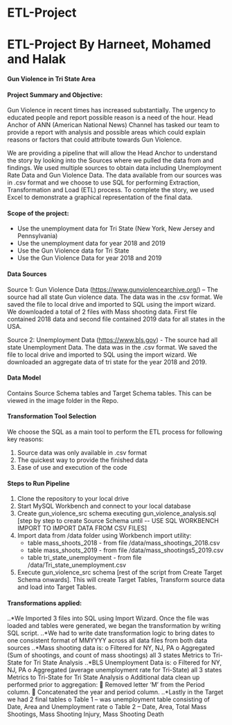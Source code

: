 # ETL-Project
# ETL-Project By Harneet, Mohamed and Halak

#### Gun Violence in Tri State Area

#### Project Summary and Objective:
Gun Violence in recent times has increased substantially. The urgency to educated people and report possible reason is a need of the hour. Head Anchor of ANN (American National News) Channel has tasked our team to provide a report with analysis and possible areas which could explain reasons or factors that could attribute towards Gun Violence.

We are providing a pipeline that will allow the Head Anchor to understand the story by looking into the Sources where we pulled the data from and findings. We used multiple sources to obtain data including Unemployment Rate Data and Gun Violence Data. The data available from our sources was in .csv format and we choose to use SQL for performing Extraction, Transformation and Load (ETL) process. To complete the story, we used Excel to demonstrate a graphical representation of the final data.


#### Scope of the project:
- Use the unemployment data for Tri State (New York, New Jersey and Pennsylvania)
- Use the unemployment data for year 2018 and 2019
- Use the Gun Violence data for Tri State
- Use the Gun Violence Data for year 2018 and 2019


#### Data Sources
Source 1: Gun Violence Data (https://www.gunviolencearchive.org/) – The source had all state Gun violence data. The data was in the .csv format. We saved the file to local drive and imported to SQL using the import wizard. We downloaded a total of 2 files with Mass shooting data. First file contained 2018 data and second file contained 2019 data for all states in the USA.

Source 2: Unemployment Data (https://www.bls.gov) - The source had all state Unemployment Data. The data was in the .csv format. We saved the file to local drive and imported to SQL using the import wizard. We downloaded an aggregate data of tri state for the year 2018 and 2019.


#### Data Model
Contains Source Schema tables and Target Schema tables. This can be viewed in the image folder in the Repo.


#### Transformation Tool Selection
We choose the SQL as a main tool to perform the ETL process for following key reasons:
1)	Source data was only available in .csv format
2)	The quickest way to provide the finished data
3)	Ease of use and execution of the code

#### Steps to Run Pipeline
1)	Clone the repository to your local drive
2)	Start MySQL Workbench and connect to your local database
3)	Create gun_violence_src schema executing  gun_violence_analysis.sql [step by step to create Source Schema until -- USE SQL WORKBENCH IMPORT TO IMPORT DATA FROM CSV FILES]
4)  Import data from /data folder using Workbench import utility:
    - table mass_shoots_2018 - from file /data/mass_shootings_2018.csv
    - table mass_shoots_2019 - from file /data/mass_shootings5_2019.csv
    - table tri_state_unemployment - from file /data/Tri_state_unemployment.csv
5)	Execute gun_violence_src schema [rest of the script from Create Target Schema onwards]. This will create Target Tables, Transform source data and load into Target Tables.

#### Transformations applied:
..*We Imported 3 files into SQL using Import Wizard. Once the file was loaded and tables were generated, we began the transformation by writing SQL script.
..*We had to write date transformation logic to bring dates to one consistent format of MMYYYY across all data files from both data sources
..*Mass shooting data is:
o	Filtered for NY, NJ, PA
o	Aggregated (Sum of shootings, and count of mass shootings) all 3 states Metrics to Tri-State for Tri State Analysis
..*BLS Unemployment Data is:
o	Filtered for NY, NJ, PA
o	Aggregated (average unemployment rate for Tri-State) all 3 states Metrics to Tri-State for Tri State Analysis
o	Additional data clean up performed prior to aggregation:
	Removed letter ‘M’ from the Period column.
	Concatenated the year and period column.
..*Lastly in the Target we had 2 final tables
o	Table 1 – was unemployment table consisting of Date, Area and Unemployment rate
o	Table 2 – Date, Area, Total Mass Shootings, Mass Shooting Injury, Mass Shooting Death

